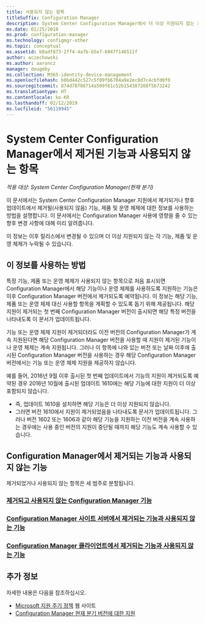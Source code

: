 ```yaml
---
title: 사용되지 않는 항목
titleSuffix: Configuration Manager
description: System Center Configuration Manager에서 더 이상 지원되지 않는 기능, 제품 및 운영 체제에 대해 알아봅니다.
ms.date: 01/25/2018
ms.prod: configuration-manager
ms.technology: configmgr-other
ms.topic: conceptual
ms.assetid: b0adf873-2ff4-4a7b-b5e7-6047f146511f
author: aczechowski
ms.author: aaroncz
manager: dougeby
ms.collection: M365-identity-device-management
ms.openlocfilehash: b8bd442c527c5f09fb6704a9e2ec8d7c4cbfd0f0
ms.sourcegitcommit: 874d78f08714a509f61c52b154387268f5b73242
ms.translationtype: HT
ms.contentlocale: ko-KR
ms.lasthandoff: 02/12/2019
ms.locfileid: "56119945"
---
```

# <a name="removed-and-deprecated-items-for-system-center-configuration-manager"></a>System Center Configuration Manager에서 제거된 기능과 사용되지 않는 항목

*적용 대상: System Center Configuration Manager(현재 분기)*

이 문서에서는 System Center Configuration Manager 지원에서 제거되거나 향후 업데이트에서 제거될(사용되지 않음) 기능, 제품 및 운영 체제에 대한 정보를 사용하는 방법을 설명합니다. 이 문서에서는 Configuration Manager 사용에 영향을 줄 수 있는 향후 변경 사항에 대해 미리 알려줍니다.  

이 정보는 이후 릴리스에서 변경될 수 있으며 더 이상 지원되지 않는 각 기능, 제품 및 운영 체제가 누락될 수 있습니다.  

## <a name="how-to-use-this-information"></a>이 정보를 사용하는 방법  
특정 기능, 제품 또는 운영 체제가 사용되지 않는 항목으로 처음 표시되면 Configuration Manager에서 해당 기능이나 운영 체제를 사용하도록 지원하는 기능은 이후 Configuration Manager 버전에서 제거되도록 예약됩니다. 이 정보는 해당 기능, 제품 또는 운영 체제 대신 사용할 항목을 계획할 수 있도록 돕기 위해 제공됩니다. 해당 지원이 제거되는 첫 번째 Configuration Manager 버전이 출시되면 해당 특정 버전을 나타내도록 이 문서가 업데이트됩니다.  

기능 또는 운영 체제 지원이 제거되더라도 이전 버전의 Configuration Manager가 계속 지원된다면 해당 Configuration Manager 버전을 사용할 때 지원이 제거된 기능이나 운영 체제는 계속 지원됩니다. 그러나 이 항목에 나와 있는 버전 또는 날짜 이후에 출시된 Configuration Manager 버전을 사용하는 경우 해당 Configuration Manager 버전에서는 기능 또는 운영 체제 지원을 제공하지 않습니다.

예를 들어, 2016년 9월 이후 출시된 첫 번째 업데이트에서 기능의 지원이 제거되도록 예약된 경우 2016년 10월에 출시된 업데이트 1610에는 해당 기능에 대한 지원이 더 이상 포함되지 않습니다.
-  즉, 업데이트 1610을 설치하면 해당 기능은 더 이상 지원되지 않습니다.
-  그러면 버전 1610에서 지원이 제거되었음을 나타내도록 문서가 업데이트됩니다.
그러나 버전 1602 또는 1606과 같이 해당 기능을 지원하는 이전 버전을 계속 사용하는 경우에는 사용 중인 버전의 지원이 중단될 때까지 해당 기능도 계속 사용할 수 있습니다.

## <a name="removed-and-deprecated-items-for-configuration-manager"></a>Configuration Manager에서 제거되는 기능과 사용되지 않는 기능
제거되었거나 사용되지 않는 항목은 세 범주로 분할됩니다.  

### <a name="removed-and-deprecated-configuration-manager-featuressccmcoreplan-designchangesdeprecatedremoved-and-deprecated-cmfeatures"></a>[제거되고 사용되지 않는 Configuration Manager 기능](/sccm/core/plan-design/changes/deprecated/removed-and-deprecated-cmfeatures)
### <a name="removed-and-deprecated-items-for-configuration-manager-site-serverssccmcoreplan-designchangesdeprecatedremoved-and-deprecated-server"></a>[Configuration Manager 사이트 서버에서 제거되는 기능과 사용되지 않는 기능](/sccm/core/plan-design/changes/deprecated/removed-and-deprecated-server)
### <a name="removed-and-deprecated-items-for-configuration-manager-clientssccmcoreplan-designchangesdeprecatedremoved-and-deprecated-client"></a>[Configuration Manager 클라이언트에서 제거되는 기능과 사용되지 않는 기능](/sccm/core/plan-design/changes/deprecated/removed-and-deprecated-client)


## <a name="more-information"></a>추가 정보

자세한 내용은 다음을 참조하십시오.
 - [Microsoft 지원 주기 정책](https://support.microsoft.com/lifecycle) 웹 사이트
 - [Configuration Manager 현재 분기 버전에 대한 지원](/sccm/core/servers/manage/current-branch-versions-supported)

